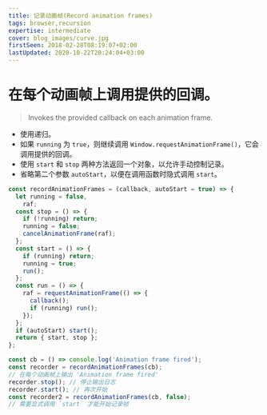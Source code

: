 ```yaml
---
title: 记录动画帧(Record animation frames)
tags: browser,recursion
expertise: intermediate
cover: blog_images/curve.jpg
firstSeen: 2018-02-28T08:19:07+02:00
lastUpdated: 2020-10-22T20:24:04+03:00
---
```


# 在每个动画帧上调用提供的回调。
> Invokes the provided callback on each animation frame.

- 使用递归。
- 如果 `running` 为 `true`，则继续调用 `Window.requestAnimationFrame()`，它会调用提供的回调。
- 使用 `start` 和 `stop` 两种方法返回一个对象，以允许手动控制记录。
- 省略第二个参数 `autoStart`，以便在调用函数时隐式调用 `start`。

```js
const recordAnimationFrames = (callback, autoStart = true) => {
  let running = false,
    raf;
  const stop = () => {
    if (!running) return;
    running = false;
    cancelAnimationFrame(raf);
  };
  const start = () => {
    if (running) return;
    running = true;
    run();
  };
  const run = () => {
    raf = requestAnimationFrame(() => {
      callback();
      if (running) run();
    });
  };
  if (autoStart) start();
  return { start, stop };
};
```

```js
const cb = () => console.log('Animation frame fired');
const recorder = recordAnimationFrames(cb);
// 在每个动画帧上输出 'Animation frame fired'
recorder.stop(); // 停止输出日志
recorder.start(); // 再次开始
const recorder2 = recordAnimationFrames(cb, false);
// 需要显式调用 `start` 才能开始记录帧
```

